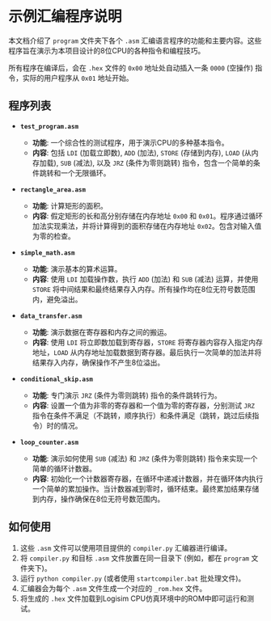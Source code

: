 # 示例汇编程序说明

本文档介绍了 `program` 文件夹下各个 `.asm` 汇编语言程序的功能和主要内容。这些程序旨在演示为本项目设计的8位CPU的各种指令和编程技巧。

所有程序在编译后，会在 `.hex` 文件的 `0x00` 地址处自动插入一条 `0000` (空操作) 指令，实际的用户程序从 `0x01` 地址开始。

## 程序列表

*   **`test_program.asm`**
    *   **功能**: 一个综合性的测试程序，用于演示CPU的多种基本指令。
    *   **内容**: 包括 `LDI` (加载立即数), `ADD` (加法), `STORE` (存储到内存), `LOAD` (从内存加载), `SUB` (减法), 以及 `JRZ` (条件为零则跳转) 指令，包含一个简单的条件跳转和一个无限循环。

*   **`rectangle_area.asm`**
    *   **功能**: 计算矩形的面积。
    *   **内容**: 假定矩形的长和高分别存储在内存地址 `0x00` 和 `0x01`。程序通过循环加法实现乘法，并将计算得到的面积存储在内存地址 `0x02`。包含对输入值为零的检查。

*   **`simple_math.asm`**
    *   **功能**: 演示基本的算术运算。
    *   **内容**: 使用 `LDI` 加载操作数，执行 `ADD` (加法) 和 `SUB` (减法) 运算，并使用 `STORE` 将中间结果和最终结果存入内存。所有操作均在8位无符号数范围内，避免溢出。

*   **`data_transfer.asm`**
    *   **功能**: 演示数据在寄存器和内存之间的搬运。
    *   **内容**: 使用 `LDI` 将立即数加载到寄存器，`STORE` 将寄存器内容存入指定内存地址，`LOAD` 从内存地址加载数据到寄存器。最后执行一次简单的加法并将结果存入内存，确保操作不产生8位溢出。

*   **`conditional_skip.asm`**
    *   **功能**: 专门演示 `JRZ` (条件为零则跳转) 指令的条件跳转行为。
    *   **内容**: 设置一个值为非零的寄存器和一个值为零的寄存器，分别测试 `JRZ` 指令在条件不满足（不跳转，顺序执行）和条件满足（跳转，跳过后续指令）时的情况。

*   **`loop_counter.asm`**
    *   **功能**: 演示如何使用 `SUB` (减法) 和 `JRZ` (条件为零则跳转) 指令来实现一个简单的循环计数器。
    *   **内容**: 初始化一个计数器寄存器，在循环中递减计数器，并在循环体内执行一个简单的累加操作。当计数器减到零时，循环结束。最终累加结果存储到内存，操作确保在8位无符号数范围内。

## 如何使用

1.  这些 `.asm` 文件可以使用项目提供的 `compiler.py` 汇编器进行编译。
2.  将 `compiler.py` 和目标 `.asm` 文件放置在同一目录下 (例如，都在 `program` 文件夹下)。
3.  运行 `python compiler.py` (或者使用 `startcompiler.bat` 批处理文件)。
4.  汇编器会为每个 `.asm` 文件生成一个对应的 `_rom.hex` 文件。
5.  将生成的 `.hex` 文件加载到Logisim CPU仿真环境中的ROM中即可运行和测试。

